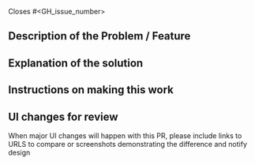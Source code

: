 Closes #<GH_issue_number>

## Description of the Problem / Feature

## Explanation of the solution

## Instructions on making this work

## UI changes for review

When major UI changes will happen with this PR, please include links to URLS to compare or screenshots demonstrating the difference and notify design
